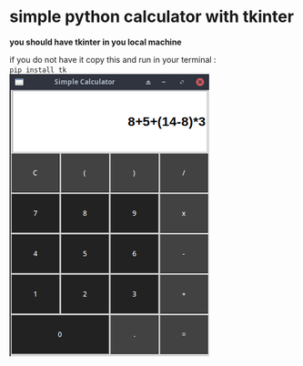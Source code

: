 # simple python calculator with tkinter

**you should have tkinter in you local machine**

if you do not have it copy this and run in your terminal :  
`pip install tk`  
![simple calculator](./images/calc.png)


